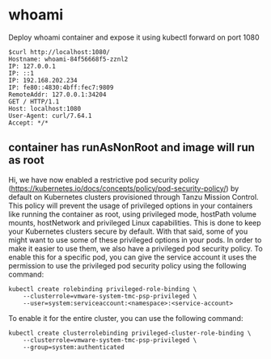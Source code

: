 
# whoami 

Deploy whoami container and expose it using kubectl forward on port 1080

```
$curl http://localhost:1080/
Hostname: whoami-84f56668f5-zznl2
IP: 127.0.0.1
IP: ::1
IP: 192.168.202.234
IP: fe80::4830:4bff:fec7:9809
RemoteAddr: 127.0.0.1:34204
GET / HTTP/1.1
Host: localhost:1080
User-Agent: curl/7.64.1
Accept: */*
```

## container has runAsNonRoot and image will run as root

Hi, we have now enabled a restrictive pod security policy (https://kubernetes.io/docs/concepts/policy/pod-security-policy/) by default on Kubernetes clusters provisioned through Tanzu Mission Control. This policy will prevent the usage of privileged options in your containers like running the container as root, using privileged mode, hostPath volume mounts, hostNetwork and privileged Linux capabilities. This is done to keep your Kubernetes clusters secure by default.
With that said, some of you might want to use some of these privileged options in your pods. In order to make it easier to use them, we also have a privileged pod security policy. To enable this for a specific pod, you can give the service account it uses the permission to use the privileged pod security policy using the following command:
```
kubectl create rolebinding privileged-role-binding \
    --clusterrole=vmware-system-tmc-psp-privileged \
    --user=system:serviceaccount:<namespace>:<service-account>
```
To enable it for the entire cluster, you can use the following command:
```
kubectl create clusterrolebinding privileged-cluster-role-binding \
    --clusterrole=vmware-system-tmc-psp-privileged \
    --group=system:authenticated
```
